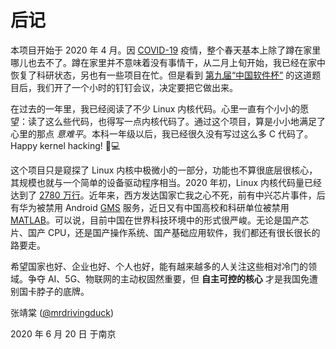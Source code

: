 # 后记

本项目开始于 2020 年 4 月。因 [COVID-19](https://en.wikipedia.org/wiki/Coronavirus_disease_2019) 疫情，整个春天基本上除了蹲在家里哪儿也去不了。蹲在家里并不意味着没有事情干，从二月上旬开始，我已经在家中恢复了科研状态，另也有一些项目在忙。但是看到 [第九届“中国软件杯”](http://www.cnsoftbei.com/) 的这道题目后，我们开了一个小时的钉钉会议，决定要把它做出来。

在过去的一年里，我已经阅读了不少 Linux 内核代码。心里一直有个小小的愿望：读了这么些代码，也得写一点内核代码了。通过这个项目，算是小小地满足了心里的那点 _意难平_。本科一年级以后，我已经很久没有写过这么多 C 代码了。Happy kernel hacking! 👨💻 

这个项目只是窥探了 Linux 内核中极微小的一部分，功能也不算很底层很核心，其规模也就与一个简单的设备驱动程序相当。2020 年初，Linux 内核代码量已经达到了 [2780 万行](https://www.linux.com/news/linux-in-2020-27-8-million-lines-of-code-in-the-kernel-1-3-million-in-systemd/)。近年来，西方发达国家亡我之心不死，前有中兴芯片事件，后有华为被禁用 Android [GMS](https://en.wikipedia.org/wiki/Google_mobile_services) 服务，近日又有中国高校和科研单位被禁用 [MATLAB](https://en.wikipedia.org/wiki/MATLAB)。可以说，目前中国在世界科技环境中的形式很严峻。无论是国产芯片、国产 CPU，还是国产操作系统、国产基础应用软件，我们都还有很长很长的路要走。

希望国家也好、企业也好、个人也好，能有越来越多的人关注这些相对冷门的领域。争夺 AI、5G、物联网的主动权固然重要，但 **自主可控的核心** 才是我国免遭别国卡脖子的底牌。



张靖棠 \([@mrdrivingduck](https://github.com/mrdrivingduck)\)

2020 年 6 月 20 日 于南京

